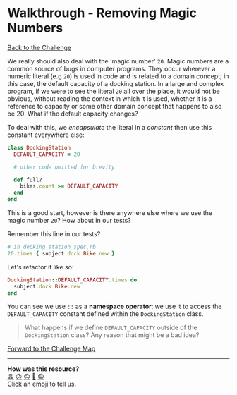 # Walkthrough - Removing Magic Numbers

[Back to the Challenge](../16_removing_magic_numbers.md)

We really should also deal with the 'magic number' `20`.  Magic numbers are a common source of bugs in computer programs.  They occur wherever a numeric literal (e.g `20`) is used in code and is related to a domain concept; in this case, the default capacity of a docking station.  In a large and complex program, if we were to see the literal `20` all over the place, it would not be obvious, without reading the context in which it is used, whether it is a reference to capacity or some other domain concept that happens to also be 20.  What if the default capacity changes?

To deal with this, we *encapsulate* the literal in a *constant* then use this constant everywhere else:

```ruby
class DockingStation
  DEFAULT_CAPACITY = 20

  # other code omitted for brevity

  def full?
    bikes.count >= DEFAULT_CAPACITY
  end
end
```

This is a good start, however is there anywhere else where we use the magic number `20`?  How about in our tests?

Remember this line in our tests?

```ruby
# in docking_station_spec.rb
20.times { subject.dock Bike.new }
```

Let's refactor it like so:

```ruby
DockingStation::DEFAULT_CAPACITY.times do
  subject.dock Bike.new
end
```

You can see we use `::` as a **namespace operator**: we use it to access the `DEFAULT_CAPACITY` constant defined within the `DockingStation` class.

> What happens if we define `DEFAULT_CAPACITY` outside of the `DockingStation` class? Any reason that might be a bad idea?

[Forward to the Challenge Map](../0_challenge_map.md)

<!-- BEGIN GENERATED SECTION DO NOT EDIT -->

---

**How was this resource?**  
[😫](https://airtable.com/shrUJ3t7KLMqVRFKR?prefill_Repository=makersacademy/course&prefill_File=boris_bikes/walkthroughs/16.md&prefill_Sentiment=😫) [😕](https://airtable.com/shrUJ3t7KLMqVRFKR?prefill_Repository=makersacademy/course&prefill_File=boris_bikes/walkthroughs/16.md&prefill_Sentiment=😕) [😐](https://airtable.com/shrUJ3t7KLMqVRFKR?prefill_Repository=makersacademy/course&prefill_File=boris_bikes/walkthroughs/16.md&prefill_Sentiment=😐) [🙂](https://airtable.com/shrUJ3t7KLMqVRFKR?prefill_Repository=makersacademy/course&prefill_File=boris_bikes/walkthroughs/16.md&prefill_Sentiment=🙂) [😀](https://airtable.com/shrUJ3t7KLMqVRFKR?prefill_Repository=makersacademy/course&prefill_File=boris_bikes/walkthroughs/16.md&prefill_Sentiment=😀)  
Click an emoji to tell us.

<!-- END GENERATED SECTION DO NOT EDIT -->

